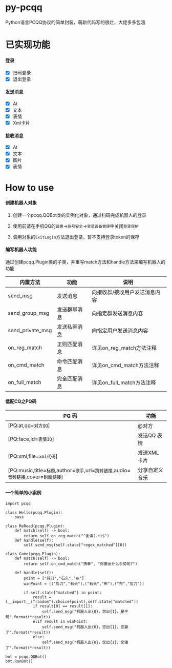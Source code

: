 # py-pcqq

Python语言PCQQ协议的简单封装，萌新代码写的很烂，大佬多多包涵

# 已实现功能

#### 登录
- [x] 扫码登录
- [x] 退出登录

#### 发送消息
- [x] At
- [x] 文本
- [x] 表情
- [x] Xml卡片

#### 接收消息
- [x] At
- [x] 文本
- [x] 图片
- [x] 表情

# How to use

#### 创建机器人对象
1. 创建一个pcqq.QQBot类的实例化对象，通过扫码完成机器人的登录

2. 使用前请在手机QQ的`设置`->`账号安全`->`登录设备管理`中关闭`登录保护`

3. 调用对象的`ExitLogin`方法退出登录，暂不支持登录token的保存
#### 编写机器人功能

通过创建pcqq.Plugin类的子类，并重写match方法和handle方法来编写机器人的功能

|       内置方法        |      功能      | 说明 |
| ---------------- | ------------- | ---- |
| send_msg         | 发送消息       | 向接收群/接收用户发送消息内容     |
| send_group_msg         | 发送群聊消息       | 向指定群发送消息内容     |
| send_private_msg         | 发送私聊消息       | 向指定用户发送消息内容     |
| on_reg_match     | 正则匹配消息      | 详见on_reg_match方法注释     |
| on_cmd_match    | 命令匹配消息      | 详见on_cmd_match方法注释     |
| on_full_match    | 完全匹配消息      | 详见on_full_match方法注释     |

#### 低配CQ之PQ码


| PQ 码        | 功能                        |
| ------------ | --------------------------- |
| [PQ:at,qq=`对方QQ`]      | @对方                     |
| [PQ:face,id=`表情ID`]    | 发送QQ 表情                   |
| [PQ:xml,file=`xml代码`]     | 发送XML卡片                 |
| [PQ:music,title=`标题`,author=`歌手`,url=`跳转链接`,audio=`音频链接`,cover=`封面链接`]   | 分享自定义音乐 |

#### 一个简单的小案例

```
import pcqq

class Hello(pcqq.Plugin):
    pass

class ReRead(pcqq.Plugin):
    def match(self) -> bool:
        return self.on_reg_match("^复读(.+)$")
    def handle(self):
        self.send_msg(self.state["regex_matched"][0])
    
class Game(pcqq.Plugin):
    def match(self) -> bool:
        return self.on_cmd_match("猜拳", "你要出什么手势呢?")
    
    def handle(self):
        point = ["剪刀","石头","布"]
        winPoint = [("剪刀","石头"),("石头","布"),("布","剪刀")]

        if self.state["matched"] in point:
            result = (__import__("random").choice(point),self.state["matched"])
            if result[0] == result[1]:
                self.send_msg("机器人出{0}，您出{1}，是平局".format(*result))
            elif result in winPoint:
                self.send_msg("机器人出{0}，您出{1}，您赢了".format(*result))
            else:
                self.send_msg("机器人出{0}，您出{1}，您输了".format(*result))

bot = pcqq.QQBot()
bot.RunBot()
```